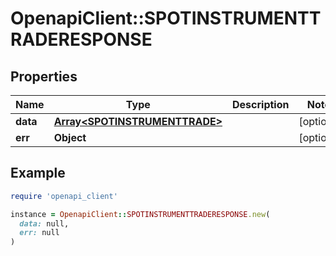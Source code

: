 # OpenapiClient::SPOTINSTRUMENTTRADERESPONSE

## Properties

| Name | Type | Description | Notes |
| ---- | ---- | ----------- | ----- |
| **data** | [**Array&lt;SPOTINSTRUMENTTRADE&gt;**](SPOTINSTRUMENTTRADE.md) |  | [optional] |
| **err** | **Object** |  | [optional] |

## Example

```ruby
require 'openapi_client'

instance = OpenapiClient::SPOTINSTRUMENTTRADERESPONSE.new(
  data: null,
  err: null
)
```

